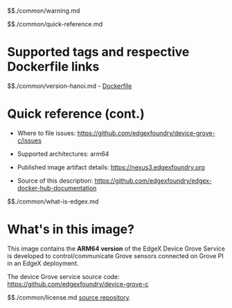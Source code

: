 $$./common/warning.md

$$./common/quick-reference.md

# Supported tags and respective Dockerfile links

$$./common/version-hanoi.md
        - [Dockerfile](https://github.com/edgexfoundry/device-grove-c/blob/v1.3.0/scripts/Dockerfile.alpine-3.11)

# Quick reference (cont.)

- Where to file issues: https://github.com/edgexfoundry/device-grove-c/issues

- Supported architectures: arm64

- Published image artifact details: https://nexus3.edgexfoundry.org

- Source of this description: https://github.com/edgexfoundry/edgex-docker-hub-documentation

$$./common/what-is-edgex.md

# What's in this image?

This image contains the **ARM64 version** of the EdgeX Device Grove Service is developed to control/communicate Grove sensors connected on Grove PI in an EdgeX deployment.

The device Grove service source code: https://github.com/edgexfoundry/device-grove-c

$$./common/license.md
[source repository](https://github.com/edgexfoundry/device-grove-c/blob/v1.3.0/Attribution.txt).